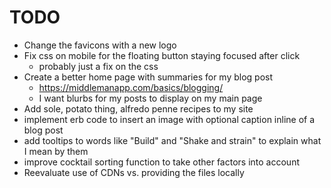 # TODO

- Change the favicons with a new logo
- Fix css on mobile for the floating button staying focused after click
    - probably just a fix on the css
- Create a better home page with summaries for my blog post
    - https://middlemanapp.com/basics/blogging/
    - I want blurbs for my posts to display on my main page
- Add sole, potato thing, alfredo penne recipes to my site
- implement erb code to insert an image with optional caption inline of a blog post
- add tooltips to words like "Build" and "Shake and strain" to explain what I mean by them
- improve cocktail sorting function to take other factors into account
- Reevaluate use of CDNs vs. providing the files locally
